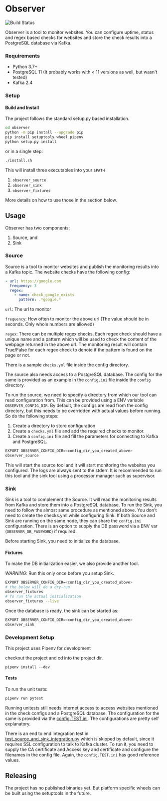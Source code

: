 # Observer

![Build Status](https://github.com/tamizhgeek/observer/workflows/Test%20and%20Build/badge.svg)

Observer is a tool to monitor websites. You can configure uptime, status and regex based checks for websites and store the check results into a PostgreSQL database via Kafka.


### Requirements

- Python 3.7+
- PostgreSQL 11 (It probably works with < 11 versions as well, but wasn't tested)
- Kafka 2.4

### Setup

#### Build and Install

The project follows the standard setup.py based installation.

```bash
cd observer
python -m pip install --upgrade pip
pip install setuptools wheel pipenv
python setup.py install
```

or in a single step:

```bash
./install.sh
```

This will install three executables into your `$PATH`

1. `observer_source`
2. `observer_sink`
3. `observer_fixtures`

More details on how to use those in the section below.

## Usage

Observer has two components:

1. Source, and 
2. Sink


### Source

Source is a tool to monitor websites and publish the monitoring results into a Kafka topic.
The website checks have the following config:

```yaml
- url: https://google.com
  frequency: 3
  regex:
    - name: check_google_exists
      pattern: .*google.*
```

`url`: The url to monitor

`frequency`: How often to monitor the above url (The value should be in seconds. Only whole numbers are allowed)

`regex`: There can be multiple regex checks. Each regex check should have a unique name and a pattern which will be used to check
the content of the webpage returned in the above url. The monitoring result will contain True/False for each regex check
to denote if the pattern is found on the page or not.  

There is a sample `checks.yml` file inside the config directory. 

The source also needs access to a PostgreSQL database. The config for the same is provided as an example in the `config.ini` file inside the `config` directory.

To run the source, we need to specify a directory from which our tool can read configuration from. 
This can be provided using a ENV variable `OBSERVER_CONFIG_DIR`. By default, the configs are read from the config
directory, but this needs to be overridden with actual values before running. So do the following steps:

1. Create a directory to store configuration
2. Create a `checks.yml` file and add the required checks to monitor.
3. Create a `config.ini` file and fill the parameters for connecting to Kafka and PostgreSQL.

```bash
EXPORT OBSERVER_CONFIG_DIR=<config_dir_you_created_above>
observer_source
```

This will start the source tool and it will start monitoring the websites you configured. The logs are always sent to the stderr. 
It is recommended to run this tool and the sink tool using a processor manager such as supervisor.

### Sink

Sink is a tool to complement the Source. It will read the monitoring
results from Kafka and store them into a PostgreSQL database. To run the Sink, you need
to follow the almost same procedure as mentioned above. You don't need to create the checks.yml while configuring Sink.
If both Source and Sink are running on the same node, they can share the `config.ini` configuration. There is an option to
supply the DB password via a ENV var (`OBSERVER_DB_PASSWORD`) if required.

Before starting Sink, you need to initialize the database.  

#### Fixtures

To make the DB initialization easier, we also provide another tool. 

*_WARNING_*: Run this only once before you setup Sink. 

```bash
EXPORT OBSERVER_CONFIG_DIR=<config_dir_you_created_above>
# the below will do a dry-run
observer_fixtures
# To run the actual initialization
observer_fixtures --live
``` 

Once the database is ready, the sink can be started as:

```bash
EXPORT OBSERVER_CONFIG_DIR=<config_dir_you_created_above>
observer_sink
```


### Development Setup

This project uses Pipenv for development

checkout the project and cd into the project dir.
```$bash
pipenv install --dev
```

#### Tests

To run the unit tests:

```bash
pipenv run pytest
```

Running unitests still needs internet access to access websites mentioned in the check configs
and a PostgreSQL database. The configuration for the same is provided via the
[config.TEST.ini](config/config.TEST.ini). The configurations are pretty self explanatory. 

There is an end to end integration test in [test_source_and_sink_integration.py](tests/integration/test_source_and_sink_integration.py) which is skipped by default,
since it requires SSL configuration to talk to Kafka cluster. To run it, you need to supply the
CA certificate and Access key and certificate and configure the filenames in the 
config file. Again, the `config.TEST.ini` has good reference values.

## Releasing

The project has no published binaries yet. But platform specific wheels can be built using the setuptools in the future.